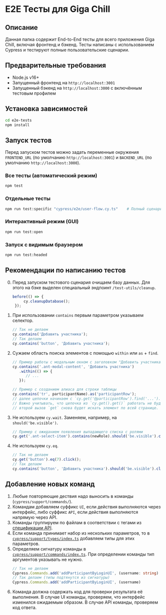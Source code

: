 # E2E Тесты для Giga Chill

## Описание

Данная папка содержит End-to-End тесты для всего приложения Giga Chill, включая фронтенд и бэкенд. Тесты написаны с использованием Cypress и тестируют полные пользовательские сценарии.

## Предварительные требования

- Node.js v16+
- Запущенный фронтенд на `http://localhost:3001`
- Запущенный бэкенд на `http://localhost:3000` с включённым тестовым профилем

## Установка зависимостей

```bash
cd e2e-tests
npm install
```

## Запуск тестов

Перед запуском тестов можно задать переменные окружения `FRONTEND_URL` (по умолчанию `http://localhost:3001`) и `BACKEND_URL` (по умолчанию `http://localhost:3000`).

### Все тесты (автоматический режим)
```bash
npm test
```

### Отдельные тесты
```bash
npm run test:specific "cypress/e2e/user-flow.cy.ts"    # Полный сценарий
```

### Интерактивный режим (GUI)
```bash
npm run test:open
```

### Запуск с видимым браузером
```bash
npm run test:headed
```

## Рекомендации по написанию тестов

0. Перед запуском тестового сценария очищаем базу данных. Для этого на бэке выделен специальный эндпоинт `/test-utils/cleanup`.
   ```ts
   before(() => {
        cy.cleanupDatabase();
    });
   ```
1. При использовании `contains` первым параметром указываем селектор.
   ```ts
   // Так не делаем
   cy.contains('Добавить участника');
   // Так делаем
   cy.contains('button', 'Добавить участника');
   ```
2. Сужаем область поиска элементов с помощью `within` или `as` + `find`.
   ```ts
   // Пример работы с модальным окном с заголовком "Добавить участника"
   cy.contains('.ant-modal-content', 'Добавить участника')
      .within(() => {
         // ...
      });

   // Пример с созданием алиаса для строки таблицы
   cy.contains('tr', participantName).as('participantRow');
   // далее цепочки начинаем с `cy.get('@participantRow').find('...').`
   // Важно учитывать, что цепочка из `cy.get().get()` работать не будет, 
   // второй вызов `get` снова будет искать элемент по всей странице.
   ```
3. Не используем `cy.wait`. Заменяем, например, на `should('be.visible')`.
   ```ts
   // Пример с ожиданием появления выпадающего списка с ролями
   cy.get('.ant-select-item').contains(newRole).should('be.visible').click();
   ```
4. Не используем `cy.eq`.
   ```ts
   // Так не делаем
   cy.get('button').eq(7).click();
   // Так делаем
   cy.contains('button', 'Добавить участника').should('be.visible').click();
   ```

## Добавление новых команд

1. Любые повторяющие дествия надо выносить в команды (`cypress/support/commands/`). 
2. Командам добавляем суффикс `UI`, если действия выполняются через интерфейс, либо суффикс `API`, если действия выполняются напрямую через API.
3. Команды группируем по файлам в соответствии с тегами из [спецификации API](../openapi/api.yml#L13).
4. Если команда принимает набор из нескольких параметров, то в [`cypress/support/types/index.ts`](cypress/support/types/index.ts) добавляем типы для этих параметров.
5. Определяем сигнатуру команды в [`cypress/support/commands/index.ts`](cypress/support/commands/index.ts). При определении команды тип аргументов указывать не нужно.
   ```ts
   // Так не делаем
   Cypress.Commands.add('addParticipantByLoginUI', (username: string)
   // Так делаем (типы подтянутся из сигнатуры)
   Cypress.Commands.add('addParticipantByLoginUI', (username)
   ```
6. Команда должна содержать код для проверки результата её выполнения. В случае UI команды, проверяем, что интерфейс изменился ожидаемым образом. В случае API команды, проверяем код ответа.
